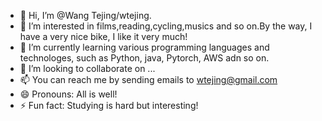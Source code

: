 - 👋 Hi, I’m @Wang Tejing/wtejing.
- 👀 I’m interested in films,reading,cycling,musics and so on.By the way, I have a very nice bike, I like it very much!
- 🌱 I’m currently learning various programming languages and technologes, such as Python, java, Pytorch, AWS adn so on.
- 💞️ I’m looking to collaborate on ...
- 📫 You can reach me by sending emails to wtejing@gmail.com
- 😄 Pronouns: All is well!
- ⚡ Fun fact: Studying is hard but interesting!

<!---
dank666/dank666 is a ✨ special ✨ repository because its `README.md` (this file) appears on your GitHub profile.
You can click the Preview link to take a look at your changes.
--->
